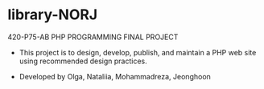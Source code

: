 # library-NORJ

420-P75-AB PHP PROGRAMMING FINAL PROJECT

- This project is to design, develop, publish, and maintain a PHP web site using recommended design
practices.

- Developed by Olga, Nataliia, Mohammadreza, Jeonghoon
